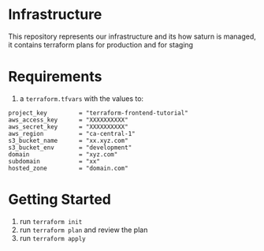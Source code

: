 # Infrastructure

This repository represents our infrastructure and its how saturn is managed,
it contains terraform plans for production and for staging


# Requirements
1. a `terraform.tfvars` with the values to:
```
project_key         = "terraform-frontend-tutorial"
aws_access_key      = "XXXXXXXXXX"
aws_secret_key      = "XXXXXXXXXX"
aws_region          = "ca-central-1"
s3_bucket_name      = "xx.xyz.com"
s3_bucket_env       = "development"
domain              = "xyz.com"
subdomain           = "xx"
hosted_zone         = "domain.com"
```
# Getting Started
1. run `terraform init`
2. run `terraform plan` and review the plan
3. run `terraform apply`